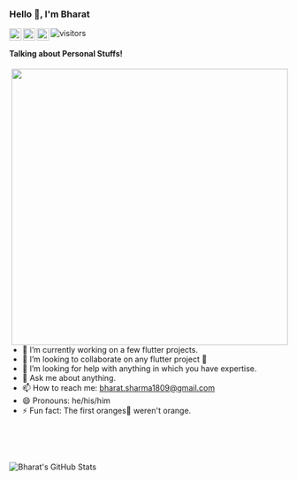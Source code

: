 ### Hello 👋, I'm Bharat

<a href="https://twitter.com/_sifrant">
  <img align="left" alt="Bharat's Twitter" width="22px" src="https://cdn.jsdelivr.net/npm/simple-icons@v3/icons/twitter.svg" />
</a>
<a href="https://www.linkedin.com/in/bharat-sharma-1809/">
  <img align="left" alt="Bharat's Linkdein" width="22px" src="https://cdn.jsdelivr.net/npm/simple-icons@v3/icons/linkedin.svg" />
</a>
<a href="https://medium.com/@bharat.sharma1809">
  <img align="left" alt="Bharat's Medium" width="22px" src="https://cdn.jsdelivr.net/npm/simple-icons@v3/icons/medium.svg" />
</a>

![visitors](https://visitor-badge.laobi.icu/badge?page_id=bharat-1809.bharat-1809)
<!--- TODO Add followers when >50
[![GitHub followers](https://img.shields.io/github/followers/bharat-1809.svg?style=social&label=Follow&maxAge=2592000)](https://github.com/bharat-1809?tab=followers)
-->
#### Talking about Personal Stuffs!

<img src='https://media.giphy.com/media/ZVik7pBtu9dNS/giphy.gif' align='right' width='500'>

- 🔭 I’m currently working on a few flutter projects.
- 👯 I’m looking to collaborate on any flutter project 💙
- 🤔 I’m looking for help with anything in which you have expertise.
- 💬 Ask me about anything.
- 📫 How to reach me: bharat.sharma1809@gmail.com
- 😄 Pronouns: he/his/him
- ⚡ Fun fact: The first oranges🍊 weren't orange.

</br>

<br></br>
![Bharat's GitHub Stats](https://github-readme-stats.vercel.app/api?username=bharat-1809&hide=[%22issues%22,%22contribs%22]&show_icons=true&title_color=fff&icon_color=79ff97&text_color=9f9f9f&bg_color=141414)
